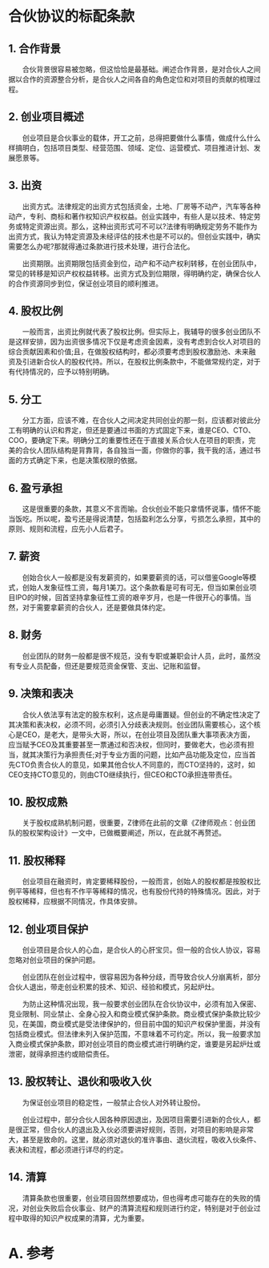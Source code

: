 # 合伙协议的标配条款

## 1. 合作背景

　　合伙背景很容易被忽略，但这恰恰是最基础。阐述合作背景，是对合伙人之间据以合作的资源整合分析，是合伙人之间各自的角色定位和对项目的贡献的梳理过程。

## 2. 创业项目概述

　　创业项目是合伙事业的载体，开工之前，总得把要做什么事情，做成什么什么样搞明白，包括项目类型、经营范围、领域、定位、运营模式、项目推进计划、发展愿景等。

## 3. 出资

　　出资方式。法律规定的出资方式包括资金，土地、厂房等不动产，汽车等各种动产，专利、商标和著作权知识产权权益。创业实践中，有些人是以技术、特定劳务或特定资源出资。那么，这种出资形式可不可以?法律有明确规定劳务不能作为出资方式，我认为特定资源及未经评估的技术也是不可以的。但创业实践中，确实需要怎么办呢?那就得通过条款进行技术处理，进行合法化。

　　出资期限。出资期限包括资金到位，动产和不动产权利转移，在创业团队中，常见的转移是知识产权权益转移。出资方式及到位期限，得明确约定，确保合伙人的合作资源同步到位，保证创业项目的顺利推进。

## 4. 股权比例

　　一般而言，出资比例就代表了股权比例。但实际上，我辅导的很多创业团队不是这样安排，因为出资很多情况下仅是考虑资金因素，没有考虑到合伙人对项目的综合贡献因素和价值;且，在做股权结构时，都必须要考虑到股权激励池、未来融资及引进新合伙人的股权代持。所以，在股权比例条款中，不能做常规约定，对于有代持情况的，应予以特别明确。

## 5. 分工

　　分工方面，应该不难，在合伙人之间决定共同创业的那一刻，应该都对彼此分工有明确的认识和界定，但还是要通过书面的方式固定下来，谁是CEO、CTO、COO，要确定下来。明确分工的重要性还在于直接关系合伙人在项目的职责，完美的合伙人团队结构是背靠背，各自独当一面，你做你的事，我干我的活，通过书面的方式确定下来，也是决策权限的依据。

## 6. 盈亏承担

　　这是很重要的条款，其意义不言而喻。合伙创业不能只拿情怀说事，情怀不能当饭吃。所以呢，盈亏还是得说清楚，包括盈利怎么分享，亏损怎么承担，其中的原则、规则和流程，应先小人后君子。

## 7. 薪资

　　创始合伙人一般都是没有发薪资的，如果要薪资的话，可以借鉴Google等模式，创始人发象征性工资，每月1美刀。这个条款看是可有可无，但当如果创业项目IPO的时候，回首坚持拿象征性工资的艰辛岁月，也是一件很开心的事情。当然，对于需要拿薪资的合伙人，还是要做具体约定。

## 8. 财务

　　创业团队的财务一般都是很不规范，没有专职或兼职会计人员，此时，虽然没有专业人员配备，但还是要规范资金保管、支出、记账和监督。

## 9. 决策和表决

　　合伙人依法享有法定的股东权利，这点是毋庸置疑。但创业的不确定性决定了其决策和表决权，必须不同，必须引入分歧表决规则。创业团队需要核心，这个核心是CEO，是老大，是带头大哥，所以，在创业项目及团队重大事项表决方面，应当赋予CEO及其重要甚至一票通过和否决权，但同时，要做老大，也必须有担当，就其决策行为承担责任;对于专业方面的问题，比如产品功能及定位，应当首先CTO负责合伙人的意见，如果其他合伙人不同意的，而CTO坚持的，这时，如CEO支持CTO意见的，则由CTO继续执行，但CEO和CTO承担连带责任。

## 10. 股权成熟

　　关于股权成熟机制问题，很重要，Z律师在此前的文章《Z律师观点：创业团队的股权架构设计》一文中，已做概要阐述，所以，在此就不再赘述。

## 11. 股权稀释

　　创业项目在融资时，肯定要稀释股份，一般而言，创始人的股权都是按股权比例平等稀释，但也有不作平等稀释的情况，也有股份代持的特殊情况。因此，对于股权稀释，应根据不同情况，作具体安排。

## 12. 创业项目保护

　　创业项目是合伙人的心血，是合伙人的心肝宝贝。但一般的合伙人协议，容易忽略对创业项目的保护问题。

　　创业团队在创业过程中，很容易因为各种分歧，而导致合伙人分崩离析，部分合伙人退出，带走创业积累的技术、知识、经验和模式，另起炉灶。

　　为防止这种情况出现，我一般要求创业团队在合伙协议中，必须有加入保密、竞业限制、同业禁止、全身心投入和商业模式保护条款。商业模式保护条款比较少见，在美国，商业模式是受法律保护的，但目前中国的知识产权保护里面，并没有包括商业模式。但法律未列入保护范围，不意味着不可约定。所以，我一般要求加入商业模式保护条款，即对创业项目的商业模式进行明确约定，谁要是另起炉灶或泄密，就得承担违约或赔偿责任。

## 13. 股权转让、退伙和吸收入伙

　　为保证创业项目的稳定性，一般禁止合伙人对外转让股份。

　　创业过程中，部分合伙人因各种原因退出，及因项目需要引进新的合伙人，都是很正常，但合伙人的退出及入伙必须要讲好规则，否则，对项目的影响是非常大，甚至是致命的。这里，就必须对退伙的准许事由、退伙流程，吸收入伙条件、表决和流程，都必须进行详尽的约定。

## 14. 清算

　　清算条款也很重要，创业项目固然想要成功，但也得考虑可能存在的失败的情况，对创业失败后合伙事业、财产的清算流程和规则进行约定，特别是对于创业过程中取得的知识产权成果的清算，尤为重要。


# A. 参考

